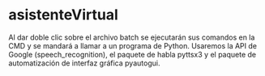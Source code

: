 # asistenteVirtual


Al dar doble clic sobre el archivo batch se ejecutarán sus comandos en la CMD y se mandará a llamar a un programa de Python. Usaremos la API de Google (speech_recognition), el paquete de habla pyttsx3 y el paquete de automatización de interfaz gráfica pyautogui.

